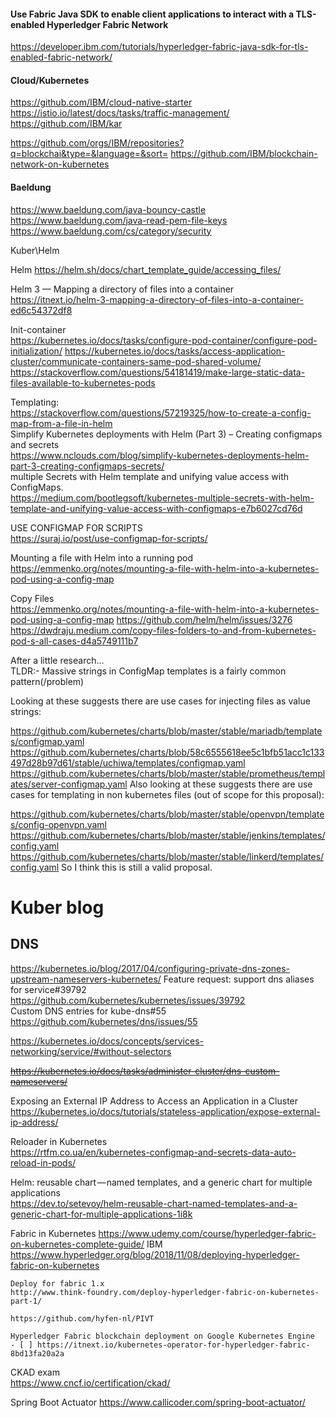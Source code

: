 #### Use Fabric Java SDK to enable client applications to interact with a TLS-enabled Hyperledger Fabric Network
https://developer.ibm.com/tutorials/hyperledger-fabric-java-sdk-for-tls-enabled-fabric-network/

#### Cloud/Kubernetes
https://github.com/IBM/cloud-native-starter
https://istio.io/latest/docs/tasks/traffic-management/
https://github.com/IBM/kar

https://github.com/orgs/IBM/repositories?q=blockchai&type=&language=&sort=
https://github.com/IBM/blockchain-network-on-kubernetes



#### Baeldung
https://www.baeldung.com/java-bouncy-castle
https://www.baeldung.com/java-read-pem-file-keys
https://www.baeldung.com/cs/category/security


Kuber\Helm

Helm
https://helm.sh/docs/chart_template_guide/accessing_files/

Helm 3 — Mapping a directory of files into a container
https://itnext.io/helm-3-mapping-a-directory-of-files-into-a-container-ed6c54372df8


Init-container  
https://kubernetes.io/docs/tasks/configure-pod-container/configure-pod-initialization/
https://kubernetes.io/docs/tasks/access-application-cluster/communicate-containers-same-pod-shared-volume/
https://stackoverflow.com/questions/54181419/make-large-static-data-files-available-to-kubernetes-pods

Templating:  
        https://stackoverflow.com/questions/57219325/how-to-create-a-config-map-from-a-file-in-helm  
    Simplify Kubernetes deployments with Helm (Part 3) – Creating configmaps and secrets  
        https://www.nclouds.com/blog/simplify-kubernetes-deployments-helm-part-3-creating-configmaps-secrets/  
    multiple Secrets with Helm template and unifying value access with ConfigMaps.    
        https://medium.com/bootlegsoft/kubernetes-multiple-secrets-with-helm-template-and-unifying-value-access-with-configmaps-e7b6027cd76d  

USE CONFIGMAP FOR SCRIPTS  
https://suraj.io/post/use-configmap-for-scripts/


Mounting a file with Helm into a running pod  
https://emmenko.org/notes/mounting-a-file-with-helm-into-a-kubernetes-pod-using-a-config-map

Copy Files  
https://emmenko.org/notes/mounting-a-file-with-helm-into-a-kubernetes-pod-using-a-config-map
https://github.com/helm/helm/issues/3276
https://dwdraju.medium.com/copy-files-folders-to-and-from-kubernetes-pod-s-all-cases-d4a5749111b7

After a little research...  
TLDR:- Massive strings in ConfigMap templates is a fairly common pattern(/problem)

Looking at these suggests there are use cases for injecting files as value strings:

https://github.com/kubernetes/charts/blob/master/stable/mariadb/templates/configmap.yaml
https://github.com/kubernetes/charts/blob/58c6555618ee5c1bfb51acc1c133497d28b97d61/stable/uchiwa/templates/configmap.yaml
https://github.com/kubernetes/charts/blob/master/stable/prometheus/templates/server-configmap.yaml
Also looking at these suggests there are use cases for templating in non kubernetes files (out of scope for this proposal):

https://github.com/kubernetes/charts/blob/master/stable/openvpn/templates/config-openvpn.yaml
https://github.com/kubernetes/charts/blob/master/stable/jenkins/templates/config.yaml
https://github.com/kubernetes/charts/blob/master/stable/linkerd/templates/config.yaml
So I think this is still a valid proposal.


# Kuber blog
## DNS
https://kubernetes.io/blog/2017/04/configuring-private-dns-zones-upstream-nameservers-kubernetes/
Feature request: support dns aliases for service#39792  
https://github.com/kubernetes/kubernetes/issues/39792  
Custom DNS entries for kube-dns#55  
https://github.com/kubernetes/dns/issues/55

https://kubernetes.io/docs/concepts/services-networking/service/#without-selectors

~~https://kubernetes.io/docs/tasks/administer-cluster/dns-custom-nameservers/~~

Exposing an External IP Address to Access an Application in a Cluster  
https://kubernetes.io/docs/tutorials/stateless-application/expose-external-ip-address/


Reloader in Kubernetes  
https://rtfm.co.ua/en/kubernetes-configmap-and-secrets-data-auto-reload-in-pods/

Helm: reusable chart — named templates, and a generic chart for multiple applications  
https://dev.to/setevoy/helm-reusable-chart-named-templates-and-a-generic-chart-for-multiple-applications-1i8k


Fabric in Kubernetes
https://www.udemy.com/course/hyperledger-fabric-on-kubernetes-complete-guide/ 
    IBM  
    https://www.hyperledger.org/blog/2018/11/08/deploying-hyperledger-fabric-on-kubernetes
    
    Deploy for fabric 1.x  
    http://www.think-foundry.com/deploy-hyperledger-fabric-on-kubernetes-part-1/

    https://github.com/hyfen-nl/PIVT

    Hyperledger Fabric blockchain deployment on Google Kubernetes Engine  
    - [ ] https://itnext.io/kubernetes-operator-for-hyperledger-fabric-8bd13fa20a2a


CKAD exam  
https://www.cncf.io/certification/ckad/


Spring Boot Actuator
https://www.callicoder.com/spring-boot-actuator/